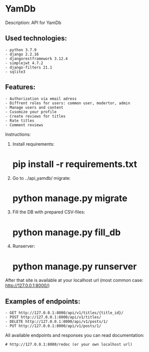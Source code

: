 # YamDb

Description: API for YamDb

Used technologies:
-
    - python 3.7.9
    - django 2.2.16
    - djangorestframework 3.12.4
    - simplejwt 4.7.2
    - django-filters 21.1
    - sqlite3

Features:
-
    - Authorization via email adress
    - Diffrent roles for users: common user, modertor, admin
    - Manage users and content
    - Cusomize your profile
    - Create reviews for titles
    - Rate titles
    - Comment reviews


Instructions: 
1. Install requirements:
    # pip install -r requirements.txt
2. Go to ../api_yamdb/ migrate:
    # python manage.py migrate
3. Fill the DB with prepared CSV-files:
    # python manage.py fill_db
4. Runserver:
    # python manage.py runserver
After that site is available at your localhost url (most common case: http://127.0.0.1:8000/)

Examples of endpoints:
-
    - GET http://127.0.0.1:8000/api/v1/titles/{title_id}/
    - POST http://127.0.0.1:8000/api/v1/titles/
    - DELETE http://127.0.0.1:8000/api/v1/posts/1/
    - PUT http://127.0.0.1:8000/api/v1/posts/1/

All available endpoints and responses you can read documentation:

    # http://127.0.0.1:8000/redoc (or your own localhost url)
